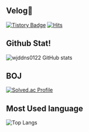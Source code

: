 ## Velog👏

[![Tistory Badge](https://img.shields.io/badge/Tech%20Blog-555263?style=flat&logoColor=white)]("https://velog.io/@wjddns0122/posts)
[![Hits](https://hits.seeyoufarm.com/api/count/incr/badge.svg?url=https%3A%2F%2Fgithub.com%2Fwjddns0122%2Fhit-counter&count_bg=%2379C83D&title_bg=%23555555&icon=&icon_color=%23E7E7E7&title=hits&edge_flat=false)](https://hits.seeyoufarm.com)
## Github Stat!

![wjddns0122 GitHub stats](https://github-readme-stats.vercel.app/api?username=wjddns0122&show_icons=true&theme=cobalt)
## BOJ

[![Solved.ac Profile](http://mazassumnida.wtf/api/generate_badge?boj=jungwoon2004)](https://solved.ac/jungwoon2004)
## Most Used language

![Top Langs](https://github-readme-stats.vercel.app/api/top-langs/?username=wjddns0122&layout=compact&theme=tokyonight)
